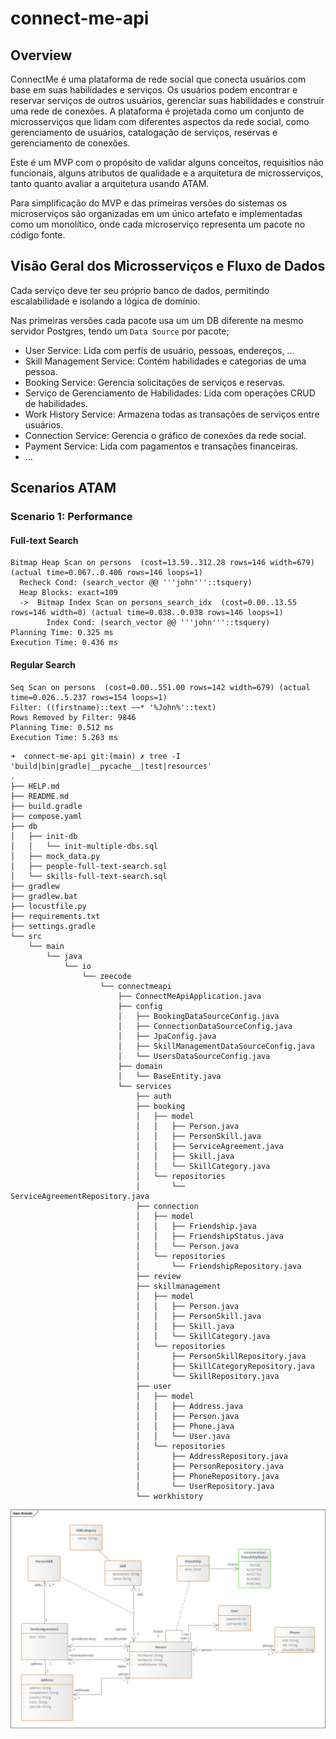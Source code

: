 # connect-me-api
## Overview
ConnectMe é uma plataforma de rede social que conecta usuários com base em suas habilidades e serviços. Os usuários podem encontrar e reservar serviços de outros usuários, gerenciar suas habilidades e construir uma rede de conexões. A plataforma é projetada como um conjunto de microsserviços que lidam com diferentes aspectos da rede social, como gerenciamento de usuários, catalogação de serviços, reservas e gerenciamento de conexões.

Este é um MVP com o propósito de validar alguns conceitos, requisitios não funcionais, alguns atributos de qualidade e a arquitetura de microsserviços, tanto quanto avaliar a arquitetura usando ATAM.

Para simplificação do MVP e das primeiras versões do sistemas os microserviços são organizadas em um único artefato e implementadas como um monolítico, onde cada microserviço representa um pacote no código fonte.

## Visão Geral dos Microsserviços e Fluxo de Dados
Cada serviço deve ter seu próprio banco de dados, permitindo escalabilidade e isolando a lógica de domínio.

Nas primeiras versões cada pacote usa um um DB diferente na mesmo servidor Postgres, tendo um `Data Source` por pacote;

- User Service: Lida com perfis de usuário, pessoas, endereços, ...
- Skill Management Service: Contém habilidades e categorias de uma pessoa.
- Booking Service: Gerencia solicitações de serviços e reservas.
- Serviço de Gerenciamento de Habilidades: Lida com operações CRUD de habilidades.
- Work History Service: Armazena todas as transações de serviços entre usuários.
- Connection Service: Gerencia o gráfico de conexões da rede social.
- Payment Service: Lida com pagamentos e transações financeiras.
- ...

## Scenarios ATAM
### Scenario 1: Performance
#### Full-text Search

```plaintext
Bitmap Heap Scan on persons  (cost=13.59..312.28 rows=146 width=679) (actual time=0.067..0.406 rows=146 loops=1)
  Recheck Cond: (search_vector @@ '''john'''::tsquery)
  Heap Blocks: exact=109
  ->  Bitmap Index Scan on persons_search_idx  (cost=0.00..13.55 rows=146 width=0) (actual time=0.038..0.038 rows=146 loops=1)
        Index Cond: (search_vector @@ '''john'''::tsquery)
Planning Time: 0.325 ms
Execution Time: 0.436 ms
```
#### Regular Search

```plaintext
Seq Scan on persons  (cost=0.00..551.00 rows=142 width=679) (actual time=0.026..5.237 rows=154 loops=1)
Filter: ((firstname)::text ~~* '%John%'::text)
Rows Removed by Filter: 9846
Planning Time: 0.512 ms
Execution Time: 5.263 ms
```

```plaintext
➜  connect-me-api git:(main) ✗ tree -I 'build|bin|gradle|__pycache__|test|resources'
.
├── HELP.md
├── README.md
├── build.gradle
├── compose.yaml
├── db
│   ├── init-db
│   │   └── init-multiple-dbs.sql
│   ├── mock_data.py
│   ├── people-full-text-search.sql
│   └── skills-full-text-search.sql
├── gradlew
├── gradlew.bat
├── locustfile.py
├── requirements.txt
├── settings.gradle
└── src
    └── main
        └── java
            └── io
                └── zeecode
                    └── connectmeapi
                        ├── ConnectMeApiApplication.java
                        ├── config
                        │   ├── BookingDataSourceConfig.java
                        │   ├── ConnectionDataSourceConfig.java
                        │   ├── JpaConfig.java
                        │   ├── SkillManagementDataSourceConfig.java
                        │   └── UsersDataSourceConfig.java
                        ├── domain
                        │   └── BaseEntity.java
                        └── services
                            ├── auth
                            ├── booking
                            │   ├── model
                            │   │   ├── Person.java
                            │   │   ├── PersonSkill.java
                            │   │   ├── ServiceAgreement.java
                            │   │   ├── Skill.java
                            │   │   └── SkillCategory.java
                            │   └── repositories
                            │       └── ServiceAgreementRepository.java
                            ├── connection
                            │   ├── model
                            │   │   ├── Friendship.java
                            │   │   ├── FriendshipStatus.java
                            │   │   └── Person.java
                            │   └── repositories
                            │       └── FriendshipRepository.java
                            ├── review
                            ├── skillmanagement
                            │   ├── model
                            │   │   ├── Person.java
                            │   │   ├── PersonSkill.java
                            │   │   ├── Skill.java
                            │   │   └── SkillCategory.java
                            │   └── repositories
                            │       ├── PersonSkillRepository.java
                            │       ├── SkillCategoryRepository.java
                            │       └── SkillRepository.java
                            ├── user
                            │   ├── model
                            │   │   ├── Address.java
                            │   │   ├── Person.java
                            │   │   ├── Phone.java
                            │   │   └── User.java
                            │   └── repositories
                            │       ├── AddressRepository.java
                            │       ├── PersonRepository.java
                            │       ├── PhoneRepository.java
                            │       └── UserRepository.java
                            └── workhistory
```

![img.png](docs/domain.png)